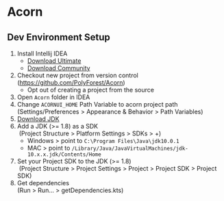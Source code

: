 # Acorn

## Dev Environment Setup
1. Install Intellij IDEA
    - [Download Ultimate](https://www.jetbrains.com/idea/download/download-thanks.html?platform=mac)
    - [Download Community](https://www.jetbrains.com/idea/download/download-thanks.html?platform=mac&code=IIC)
2. Checkout new project from version control 
   (https://github.com/PolyForest/Acorn)
    - Opt out of creating a project from the source
3. Open `Acorn` folder in IDEA
4. Change `ACORNUI_HOME` Path Variable to acorn project path   
   (Settings/Preferences > Appearance & Behavior > Path Variables)
5. [Download JDK](http://www.oracle.com/technetwork/java/javase/downloads/jre10-downloads-4417026.html)
6. Add a JDK (>= 1.8) as a SDK    
    (Project Structure > Platform Settings > SDKs > +)
    - Windows > point to `C:\Program Files\Java\jdk10.0.1`
    - MAC > point to `/Library/Java/JavaVirtualMachines/jdk-10.x.x.jdk/Contents/Home`
7. Set your Project SDK to the JDK (>= 1.8)  
    (Project Structure > Project Settings > Project > Project SDK > Project SDK)
8. Get dependencies   
   (Run > Run… > getDependencies.kts)